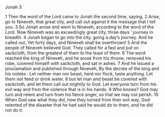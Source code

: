 Jonah 3

1	Then the word of the Lord came to Jonah the second time, saying,
2	Arise, go to Nineveh, that great city, and call out against it the message that I tell you.
3	So Jonah arose and went to Nineveh, according to the word of the Lord. Now Nineveh was an exceedingly great city, three days ’ journey in breadth.
4	Jonah began to go into the city, going a day’s journey. And he called out, Yet forty days, and Nineveh shall be overthrown!
5	And the people of Nineveh believed God. They called for a fast and put on sackcloth, from the greatest of them to the least of them.
6	The word reached the king of Nineveh, and he arose from his throne, removed his robe, covered himself with sackcloth, and sat in ashes.
7	And he issued a proclamation and published through Nineveh, By the decree of the king and his nobles : Let neither man nor beast, herd nor flock, taste anything. Let them not feed or drink water,
8	but let man and beast be covered with sackcloth, and let them call out mightily to God. Let everyone turn from his evil way and from the violence that is in his hands.
9	Who knows? God may turn and relent and turn from his fierce anger, so that we may not perish.
10	When God saw what they did, how they turned from their evil way, God relented of the disaster that he had said he would do to them, and he did not do it.

